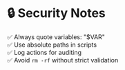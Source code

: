# 🔒 Security Notes

✅ Always quote variables: "$VAR"  
✅ Use absolute paths in scripts  
✅ Log actions for auditing  
✅ Avoid `rm -rf` without strict validation

